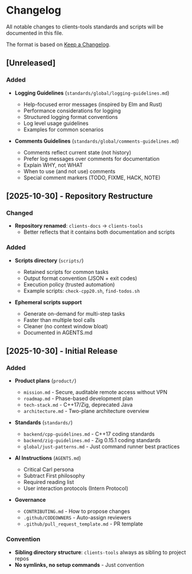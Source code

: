# Changelog

All notable changes to clients-tools standards and scripts will be documented in this file.

The format is based on [Keep a Changelog](https://keepachangelog.com/en/1.0.0/).

## [Unreleased]

### Added
- **Logging Guidelines** (`standards/global/logging-guidelines.md`)
  - Help-focused error messages (inspired by Elm and Rust)
  - Performance considerations for logging
  - Structured logging format conventions
  - Log level usage guidelines
  - Examples for common scenarios
  
- **Comments Guidelines** (`standards/global/comments-guidelines.md`)
  - Comments reflect current state (not history)
  - Prefer log messages over comments for documentation
  - Explain WHY, not WHAT
  - When to use (and not use) comments
  - Special comment markers (TODO, FIXME, HACK, NOTE)

## [2025-10-30] - Repository Restructure

### Changed
- **Repository renamed**: `clients-docs` → `clients-tools`
  - Better reflects that it contains both documentation and scripts
  
### Added
- **Scripts directory** (`scripts/`)
  - Retained scripts for common tasks
  - Output format convention (JSON + exit codes)
  - Execution policy (trusted automation)
  - Example scripts: `check-cpp20.sh`, `find-todos.sh`
  
- **Ephemeral scripts support**
  - Generate on-demand for multi-step tasks
  - Faster than multiple tool calls
  - Cleaner (no context window bloat)
  - Documented in AGENTS.md

## [2025-10-30] - Initial Release

### Added
- **Product plans** (`product/`)
  - `mission.md` - Secure, auditable remote access without VPN
  - `roadmap.md` - Phase-based development plan
  - `tech-stack.md` - C++17/Zig, deprecated Java
  - `architecture.md` - Two-plane architecture overview
  
- **Standards** (`standards/`)
  - `backend/cpp-guidelines.md` - C++17 coding standards
  - `backend/zig-guidelines.md` - Zig 0.15.1 coding standards
  - `global/just-patterns.md` - Just command runner best practices
  
- **AI Instructions** (`AGENTS.md`)
  - Critical Carl persona
  - Subtract First philosophy
  - Required reading list
  - User interaction protocols (Intern Protocol)
  
- **Governance**
  - `CONTRIBUTING.md` - How to propose changes
  - `.github/CODEOWNERS` - Auto-assign reviewers
  - `.github/pull_request_template.md` - PR template

### Convention
- **Sibling directory structure**: `clients-tools` always as sibling to project repos
- **No symlinks, no setup commands** - Just convention
